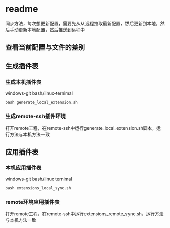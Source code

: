 # readme
同步方法，每次想更新配置，需要先从从远程拉取最新配置，然后更新到本地，然后手动更新本地配置，然后推送到远程中
## 查看当前配置与文件的差别

## 生成插件表
### 生成本机插件表
windows-git bash/linux-ternimal
```shell
bash generate_local_extension.sh
```
### 生成remote-ssh插件环境
打开remote工程，在remote-ssh中运行generate_local_extension.sh脚本，运行方法与本机方法一致
## 应用插件表
### 本机应用插件表
windows-git bash/linux ternimal
```shell
bash extensions_local_sync.sh
```
### remote环境应用插件表
打开remote工程，在remote-ssh中运行extensions_remote_sync.sh，运行方法与本机方法一致
